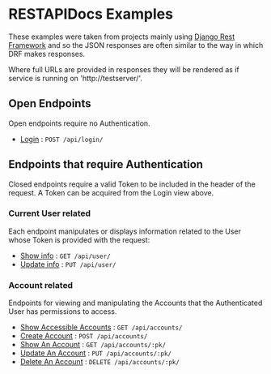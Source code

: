 # RESTAPIDocs Examples

These examples were taken from projects mainly using [Django Rest
Framework](https://github.com/tomchristie/django-rest-framework) and so the
JSON responses are often similar to the way in which DRF makes responses.

Where full URLs are provided in responses they will be rendered as if service
is running on 'http://testserver/'.

## Open Endpoints

Open endpoints require no Authentication.

- [Login](login.md) : `POST /api/login/`

## Endpoints that require Authentication

Closed endpoints require a valid Token to be included in the header of the
request. A Token can be acquired from the Login view above.

### Current User related

Each endpoint manipulates or displays information related to the User whose
Token is provided with the request:

- [Show info](user/get.md) : `GET /api/user/`
- [Update info](user/put.md) : `PUT /api/user/`

### Account related

Endpoints for viewing and manipulating the Accounts that the Authenticated User
has permissions to access.

- [Show Accessible Accounts](accounts/get.md) : `GET /api/accounts/`
- [Create Account](accounts/post.md) : `POST /api/accounts/`
- [Show An Account](accounts/pk/get.md) : `GET /api/accounts/:pk/`
- [Update An Account](accounts/pk/put.md) : `PUT /api/accounts/:pk/`
- [Delete An Account](accounts/pk/delete.md) : `DELETE /api/accounts/:pk/`
